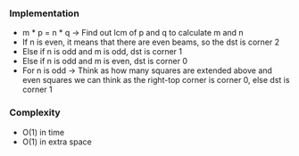### Implementation
- m * p = n * q -> Find out lcm of p and q to calculate m and n
- If n is even, it means that there are even beams, so the dst is corner 2
- Else if n is odd and m is odd, dst is corner 1
- Else if n is odd and m is even, dst is corner 0
- For n is odd -> Think as how many squares are extended above and even squares we can think as the right-top corner is corner 0, else dst is corner 1
​
### Complexity
- O(1) in time
- O(1) in extra space
​
​